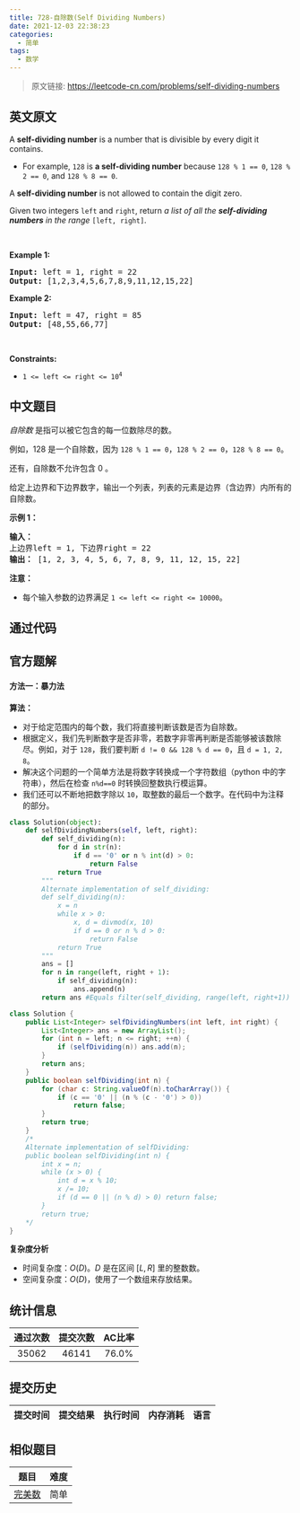 ```yaml
---
title: 728-自除数(Self Dividing Numbers)
date: 2021-12-03 22:38:23
categories:
  - 简单
tags:
  - 数学
---
```


> 原文链接: https://leetcode-cn.com/problems/self-dividing-numbers


## 英文原文
<div><p>A <strong>self-dividing number</strong> is a number that is divisible by every digit it contains.</p>

<ul>
	<li>For example, <code>128</code> is <strong>a self-dividing number</strong> because <code>128 % 1 == 0</code>, <code>128 % 2 == 0</code>, and <code>128 % 8 == 0</code>.</li>
</ul>

<p>A <strong>self-dividing number</strong> is not allowed to contain the digit zero.</p>

<p>Given two integers <code>left</code> and <code>right</code>, return <em>a list of all the <strong>self-dividing numbers</strong> in the range</em> <code>[left, right]</code>.</p>

<p>&nbsp;</p>
<p><strong>Example 1:</strong></p>
<pre><strong>Input:</strong> left = 1, right = 22
<strong>Output:</strong> [1,2,3,4,5,6,7,8,9,11,12,15,22]
</pre><p><strong>Example 2:</strong></p>
<pre><strong>Input:</strong> left = 47, right = 85
<strong>Output:</strong> [48,55,66,77]
</pre>
<p>&nbsp;</p>
<p><strong>Constraints:</strong></p>

<ul>
	<li><code>1 &lt;= left &lt;= right &lt;= 10<sup>4</sup></code></li>
</ul>
</div>

## 中文题目
<div><p><em>自除数&nbsp;</em>是指可以被它包含的每一位数除尽的数。</p>

<p>例如，128 是一个自除数，因为&nbsp;<code>128 % 1 == 0</code>，<code>128 % 2 == 0</code>，<code>128 % 8 == 0</code>。</p>

<p>还有，自除数不允许包含 0 。</p>

<p>给定上边界和下边界数字，输出一个列表，列表的元素是边界（含边界）内所有的自除数。</p>

<p><strong>示例 1：</strong></p>

<pre>
<strong>输入：</strong> 
上边界left = 1, 下边界right = 22
<strong>输出：</strong> [1, 2, 3, 4, 5, 6, 7, 8, 9, 11, 12, 15, 22]
</pre>

<p><strong>注意：</strong></p>

<ul>
	<li>每个输入参数的边界满足&nbsp;<code>1 &lt;= left &lt;= right &lt;= 10000</code>。</li>
</ul>
</div>

## 通过代码
<RecoDemo>
</RecoDemo>


## 官方题解
####  方法一：暴力法
**算法：**
- 对于给定范围内的每个数，我们将直接判断该数是否为自除数。
- 根据定义，我们先判断数字是否非零，若数字非零再判断是否能够被该数除尽。例如，对于 `128`，我们要判断 `d != 0 && 128 % d == 0`，且 `d = 1, 2, 8`。
- 解决这个问题的一个简单方法是将数字转换成一个字符数组（python 中的字符串），然后在检查 `n%d==0` 时转换回整数执行模运算。
- 我们还可以不断地把数字除以 `10`，取整数的最后一个数字。在代码中为注释的部分。

```Python [ ]
class Solution(object):
    def selfDividingNumbers(self, left, right):
        def self_dividing(n):
            for d in str(n):
                if d == '0' or n % int(d) > 0:
                    return False
            return True
        """
        Alternate implementation of self_dividing:
        def self_dividing(n):
            x = n
            while x > 0:
                x, d = divmod(x, 10)
                if d == 0 or n % d > 0:
                    return False
            return True
        """
        ans = []
        for n in range(left, right + 1):
            if self_dividing(n):
                ans.append(n)
        return ans #Equals filter(self_dividing, range(left, right+1))
```

```Java [ ]
class Solution {
    public List<Integer> selfDividingNumbers(int left, int right) {
        List<Integer> ans = new ArrayList();
        for (int n = left; n <= right; ++n) {
            if (selfDividing(n)) ans.add(n);
        }
        return ans;
    }
    public boolean selfDividing(int n) {
        for (char c: String.valueOf(n).toCharArray()) {
            if (c == '0' || (n % (c - '0') > 0))
                return false;
        }
        return true;
    }
    /*
    Alternate implementation of selfDividing:
    public boolean selfDividing(int n) {
        int x = n;
        while (x > 0) {
            int d = x % 10;
            x /= 10;
            if (d == 0 || (n % d) > 0) return false;
        }
        return true;
    */
}
```

**复杂度分析**

* 时间复杂度：$O(D)$。$D$ 是在区间 $[L, R]$ 里的整数数。
* 空间复杂度：$O(D)$，使用了一个数组来存放结果。

## 统计信息
| 通过次数 | 提交次数 | AC比率 |
| :------: | :------: | :------: |
|    35062    |    46141    |   76.0%   |

## 提交历史
| 提交时间 | 提交结果 | 执行时间 |  内存消耗  | 语言 |
| :------: | :------: | :------: | :--------: | :--------: |


## 相似题目
|                             题目                             | 难度 |
| :----------------------------------------------------------: | :---------: |
| [完美数](https://leetcode-cn.com/problems/perfect-number/) | 简单|
